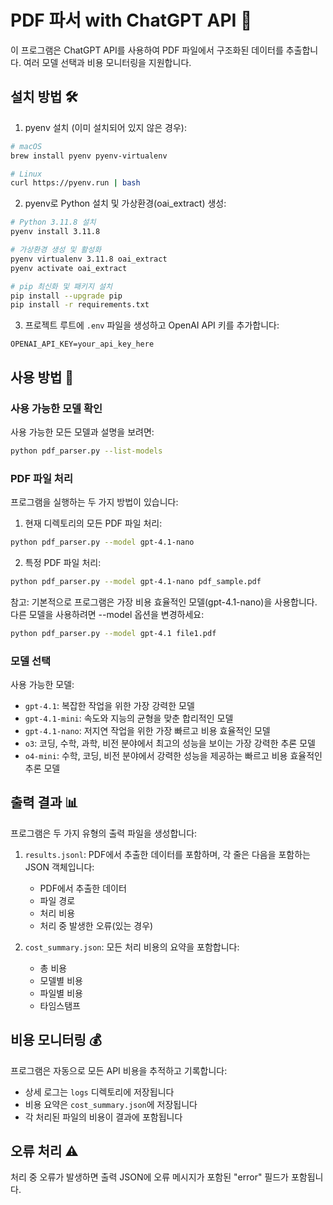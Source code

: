 # PDF 파서 with ChatGPT API 📄

이 프로그램은 ChatGPT API를 사용하여 PDF 파일에서 구조화된 데이터를 추출합니다. 여러 모델 선택과 비용 모니터링을 지원합니다.

## 설치 방법 🛠️

1. pyenv 설치 (이미 설치되어 있지 않은 경우):
```bash
# macOS
brew install pyenv pyenv-virtualenv

# Linux
curl https://pyenv.run | bash
```

2. pyenv로 Python 설치 및 가상환경(oai_extract) 생성:
```bash
# Python 3.11.8 설치
pyenv install 3.11.8

# 가상환경 생성 및 활성화
pyenv virtualenv 3.11.8 oai_extract
pyenv activate oai_extract

# pip 최신화 및 패키지 설치
pip install --upgrade pip
pip install -r requirements.txt
```

3. 프로젝트 루트에 `.env` 파일을 생성하고 OpenAI API 키를 추가합니다:
```
OPENAI_API_KEY=your_api_key_here
```

## 사용 방법 📝

### 사용 가능한 모델 확인

사용 가능한 모든 모델과 설명을 보려면:
```bash
python pdf_parser.py --list-models
```

### PDF 파일 처리

프로그램을 실행하는 두 가지 방법이 있습니다:

1. 현재 디렉토리의 모든 PDF 파일 처리:
```bash
python pdf_parser.py --model gpt-4.1-nano
```

2. 특정 PDF 파일 처리:
```bash
python pdf_parser.py --model gpt-4.1-nano pdf_sample.pdf
```

참고: 기본적으로 프로그램은 가장 비용 효율적인 모델(gpt-4.1-nano)을 사용합니다. 다른 모델을 사용하려면 --model 옵션을 변경하세요:
```bash
python pdf_parser.py --model gpt-4.1 file1.pdf
```

### 모델 선택

사용 가능한 모델:
- `gpt-4.1`: 복잡한 작업을 위한 가장 강력한 모델
- `gpt-4.1-mini`: 속도와 지능의 균형을 맞춘 합리적인 모델
- `gpt-4.1-nano`: 저지연 작업을 위한 가장 빠르고 비용 효율적인 모델
- `o3`: 코딩, 수학, 과학, 비전 분야에서 최고의 성능을 보이는 가장 강력한 추론 모델
- `o4-mini`: 수학, 코딩, 비전 분야에서 강력한 성능을 제공하는 빠르고 비용 효율적인 추론 모델

## 출력 결과 📊

프로그램은 두 가지 유형의 출력 파일을 생성합니다:

1. `results.jsonl`: PDF에서 추출한 데이터를 포함하며, 각 줄은 다음을 포함하는 JSON 객체입니다:
   - PDF에서 추출한 데이터
   - 파일 경로
   - 처리 비용
   - 처리 중 발생한 오류(있는 경우)

2. `cost_summary.json`: 모든 처리 비용의 요약을 포함합니다:
   - 총 비용
   - 모델별 비용
   - 파일별 비용
   - 타임스탬프

## 비용 모니터링 💰

프로그램은 자동으로 모든 API 비용을 추적하고 기록합니다:
- 상세 로그는 `logs` 디렉토리에 저장됩니다
- 비용 요약은 `cost_summary.json`에 저장됩니다
- 각 처리된 파일의 비용이 결과에 포함됩니다

## 오류 처리 ⚠️

처리 중 오류가 발생하면 출력 JSON에 오류 메시지가 포함된 "error" 필드가 포함됩니다.